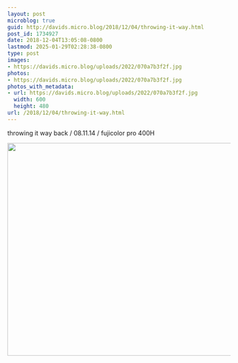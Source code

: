 ```yaml
---
layout: post
microblog: true
guid: http://davids.micro.blog/2018/12/04/throwing-it-way.html
post_id: 1734927
date: 2018-12-04T13:05:08-0800
lastmod: 2025-01-29T02:28:38-0800
type: post
images:
- https://davids.micro.blog/uploads/2022/070a7b3f2f.jpg
photos:
- https://davids.micro.blog/uploads/2022/070a7b3f2f.jpg
photos_with_metadata:
- url: https://davids.micro.blog/uploads/2022/070a7b3f2f.jpg
  width: 600
  height: 480
url: /2018/12/04/throwing-it-way.html
---
```

throwing it way back / 08.11.14 / fujicolor pro 400H

<img src="/uploads/2022/070a7b3f2f.jpg" width="600" height="480" alt="">
